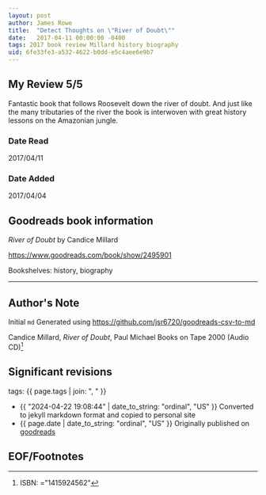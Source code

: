```yaml
---
layout: post
author: James Rowe
title:  "Detect Thoughts on \"River of Doubt\""
date:   2017-04-11 00:00:00 -0400
tags: 2017 book review Millard history biography
uid: 6fe33fe3-a532-4622-b0dd-e5c4aee6e9b7
---
```


<!-- highly dependent on how you personally use jekyll templates, and how you want this to show up -->
<!-- escape any jekyll keys with double brackets -->

## My Review 5/5

Fantastic book that follows Roosevelt down the river of doubt. And just like the many tributaries of the river the book is interwoven with great history lessons on the Amazonian jungle.

### Date Read
2017/04/11

### Date Added
2017/04/04

## Goodreads book information

*River of Doubt* by Candice Millard

https://www.goodreads.com/book/show/2495901

Bookshelves: history, biography

---

## Author's Note

Initial `md` Generated using https://github.com/jsr6720/goodreads-csv-to-md

Candice Millard, *River of Doubt*, Paul Michael Books on Tape 2000 (Audio CD)[^1]

## Significant revisions

tags: {{ page.tags | join: ", " }} <!-- todo move this somewhere -->

- {{ "2024-04-22 19:08:44" | date_to_string: "ordinal", "US" }} Converted to jekyll markdown format and copied to personal site
- {{ page.date | date_to_string: "ordinal", "US" }} Originally published on [goodreads](https://www.goodreads.com)

## EOF/Footnotes

[^1]: ISBN: ="1415924562"